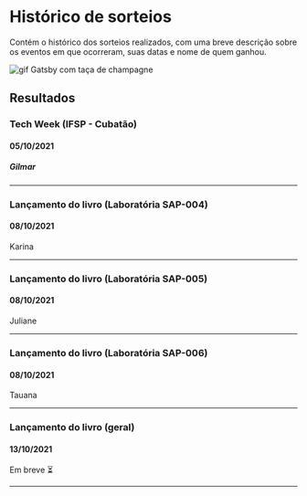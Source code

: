 # Histórico de sorteios
Contém o histórico dos sorteios realizados, com uma breve descrição sobre os eventos em que ocorreram, suas datas e nome de quem ganhou.

![gif Gatsby com taça de champagne](./images/congrats.gif)

## Resultados

### Tech Week (IFSP - Cubatão)
#### 05/10/2021
##### Gilmar

---

### Lançamento do livro (Laboratória SAP-004)
#### 08/10/2021
Karina

---

### Lançamento do livro (Laboratória SAP-005)
#### 08/10/2021
Juliane

---

### Lançamento do livro (Laboratória SAP-006)
#### 08/10/2021
Tauana

---

### Lançamento do livro (geral)
#### 13/10/2021
Em breve ⏳

---

